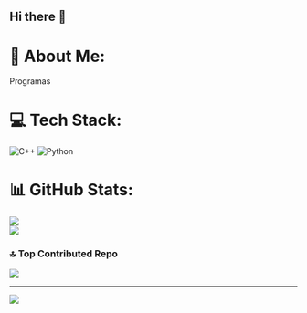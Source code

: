 ## Hi there 👋

# 💫 About Me:
Programas


# 💻 Tech Stack:
![C++](https://img.shields.io/badge/c++-%2300599C.svg?style=for-the-badge&logo=c%2B%2B&logoColor=white) ![Python](https://img.shields.io/badge/python-3670A0?style=for-the-badge&logo=python&logoColor=ffdd54)
# 📊 GitHub Stats:
![](https://github-readme-streak-stats.herokuapp.com/?user=Franmarr&theme=dark&hide_border=true)<br/>
![](https://github-readme-stats.vercel.app/api/top-langs/?username=Franmarr&theme=dark&hide_border=true&include_all_commits=false&count_private=false&layout=compact)


### 🔝 Top Contributed Repo
![](https://github-contributor-stats.vercel.app/api?username=Franmarr&limit=5&theme=dark&combine_all_yearly_contributions=true)

---
[![](https://visitcount.itsvg.in/api?id=Franmarr&icon=0&color=0)](https://visitcount.itsvg.in)

<!-- Proudly created with GPRM ( https://gprm.itsvg.in ) -->
